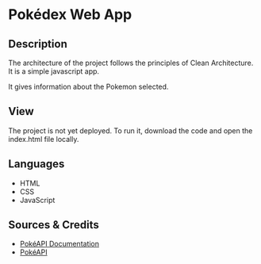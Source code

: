
# Pokédex Web App

## Description

The architecture of the project follows the principles of Clean Architecture. It is a simple javascript app. 

It gives information about the Pokemon selected.

## View

The project is not yet deployed. To run it, download the code and open the index.html file locally.

## Languages
- HTML
- CSS
- JavaScript

## Sources & Credits
- [PokéAPI Documentation](https://pokeapi.co/docs/v2)
- [PokéAPI](https://pokeapi.co/api/v2/pokemon/?limit=150)
